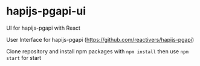 # hapijs-pgapi-ui
UI for hapijs-pgapi with React

User Interface for hapijs-pgapi (https://github.com/reactivers/hapijs-pgapi)

Clone repository and install npm packages with `npm install` then use `npm start` for start
